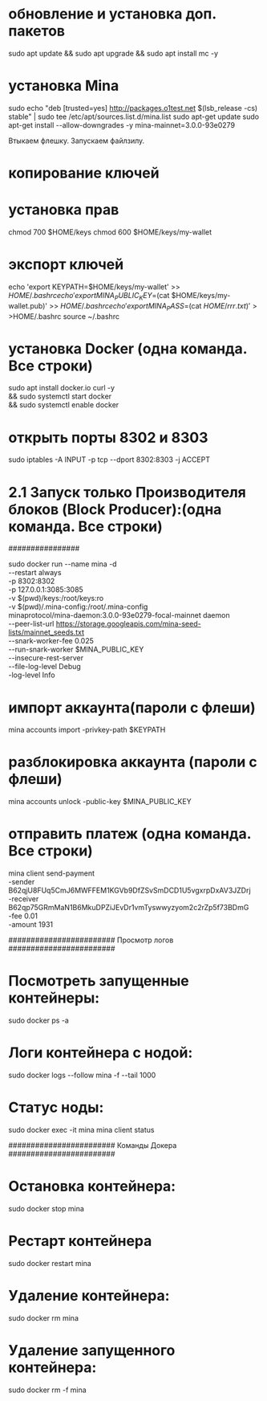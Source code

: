 # обновление и установка доп. пакетов
sudo apt update && sudo apt upgrade && sudo apt install mc -y

# установка Mina
sudo echo "deb [trusted=yes] http://packages.o1test.net $(lsb_release -cs) stable" | sudo tee /etc/apt/sources.list.d/mina.list
sudo apt-get update
sudo apt-get install --allow-downgrades -y mina-mainnet=3.0.0-93e0279


Втыкаем флешку. Запускаем файлзилу. 

# копирование ключей
# установка прав
chmod 700 $HOME/keys
chmod 600 $HOME/keys/my-wallet

# экспорт ключей
echo 'export KEYPATH=$HOME/keys/my-wallet' >> $HOME/.bashrc
echo 'export MINA_PUBLIC_KEY=$(cat $HOME/keys/my-wallet.pub)' >> $HOME/.bashrc
echo 'export MINA_PASS=$(cat $HOME/rrr.txt)' >>$HOME/.bashrc
source ~/.bashrc


# установка Docker (одна команда. Все строки)
sudo apt install docker.io curl -y \
&& sudo systemctl start docker \
&& sudo systemctl enable docker

# открыть порты 8302 и 8303
sudo iptables -A INPUT -p tcp --dport 8302:8303 -j ACCEPT


# 2.1 Запуск только Производителя блоков (Block Producer):(одна команда. Все строки)



################

sudo docker run --name mina -d \
--restart always \
-p 8302:8302 \
-p 127.0.0.1:3085:3085 \
-v $(pwd)/keys:/root/keys:ro \
-v $(pwd)/.mina-config:/root/.mina-config \
minaprotocol/mina-daemon:3.0.0-93e0279-focal-mainnet daemon \
--peer-list-url https://storage.googleapis.com/mina-seed-lists/mainnet_seeds.txt \
--snark-worker-fee 0.025 \
--run-snark-worker $MINA_PUBLIC_KEY \
--insecure-rest-server \
--file-log-level Debug \
-log-level Info


# импорт аккаунта(пароли с флеши)
mina accounts import -privkey-path $KEYPATH


# разблокировка аккаунта (пароли с флеши)
mina accounts unlock -public-key $MINA_PUBLIC_KEY


# отправить платеж (одна команда. Все строки)
mina client send-payment \
-sender B62qjU8FUq5CmJ6MWFFEM1KGVb9DfZSvSmDCD1U5vgxrpDxAV3JZDrj \
-receiver B62qp75GRmMaN1B6MkuDPZiJEvDr1vmTyswwyzyom2c2rZp5f73BDmG \
-fee 0.01 \
-amount 1931



######################## Просмотр логов ########################

# Посмотреть запущенные контейнеры:
sudo docker ps -a

# Логи контейнера с нодой:
sudo docker logs --follow mina -f --tail 1000

# Статус ноды:
sudo docker exec -it mina mina client status



######################## Команды Докера ########################

# Остановка контейнера:
sudo docker stop mina

# Рестарт контейнера
sudo docker restart mina

# Удаление контейнера:
sudo docker rm mina

# Удаление запущенного контейнера:
sudo docker rm -f mina
